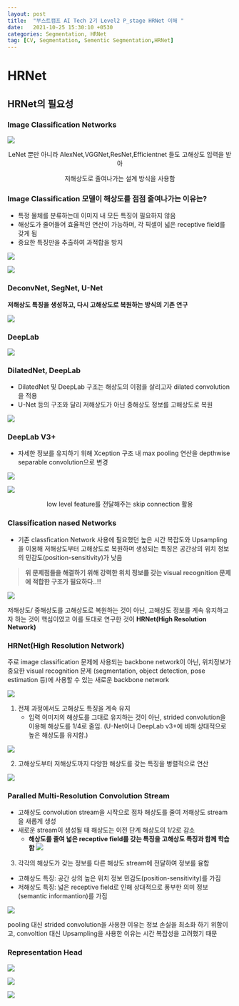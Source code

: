 ```yaml
---
layout: post
title:  "부스트캠프 AI Tech 2기 Level2 P_stage HRNet 이해 "
date:   2021-10-25 15:30:10 +0530
categories: Segmentation, HRNet
tag: [CV, Segmentation, Sementic Segmentation,HRNet]
---
```


# HRNet

## HRNet의 필요성

### Image Classification Networks

![](https://i.imgur.com/XmA0yPF.png)

<center>LeNet 뿐만 아니라 AlexNet,VGGNet,ResNet,Efficientnet 들도 고해상도 입력을 받아

저해상도로 줄여나가는 설계 방식을 사용함</center>


### Image Classification 모델이 해상도를 점점 줄여나가는 이유는?

* 특정 물체를 분류하는데 이미지 내 모든 특징이 필요하지 않음
* 해상도가 줄어들어 효율적인 연산이 가능하며, 각 픽셀이 넓은 receptive field를 갖게 됨
* 중요한 특징만을 추출하여 과적합을 방지

![](https://i.imgur.com/fMQwYif.png)


![](https://i.imgur.com/FyccvyD.png)


### DeconvNet, SegNet, U-Net

**저해상도 특징을 생성하고, 다시 고해상도로 복원하는 방식의 기존 연구**

![](https://i.imgur.com/h4ItBcv.png)


### DeepLab

![](https://i.imgur.com/Dp13j5O.png)


### DilatedNet, DeepLab

* DilatedNet 및 DeepLab 구조는 해상도의 이점을 살리고자 dilated convolution을 적용
* U-Net 등의 구조와 달리 저해상도가 아닌 중해상도 정보를 고해상도로 복원

![](https://i.imgur.com/UvtSQ8i.png)


### DeepLab V3+

- 자세한 정보를 유지하기 위해 Xception 구조 내 max pooling 연산을 depthwise separable convolution으로 변경


![](https://i.imgur.com/LysEhmk.png)

![](https://i.imgur.com/6s7DH7O.png)

<center>low level feature를 전달해주는 skip connection 활용</center>


### Classification nased Networks

- 기존 classfication Network 사용에 필요했던 높은 시간 복잡도와 Upsampling을 이용해 저해상도부터 고해상도로 복원하며 생성되는 특징은 공간상의 위치 정보의 민감도(position-sensitivity)가 낮음

> **위 문제점들을 해결하기 위해 강력한 위치 정보를 갖는 visual recognition 문제에 적합한 구조가 필요하다..!!**

 ![](https://i.imgur.com/NuzFw97.png)

저해상도/ 중해상도를 고해상도로 복원하는 것이 아닌, 고해상도 정보를 계속 유지하고자 하는 것이 핵심이였고 이를 토대로 연구한 것이 **HRNet(High Resolution Network)**


### HRNet(High Resolution Network)

주로 image classification 문제에 사용되는 backbone network이 아닌, 위치정보가 중요한 visual recognition 문제 (segmentation, object detection, pose estimation 등)에 사용할 수 있는 새로운 backbone network 

![](https://i.imgur.com/6reUHtD.png)

1. 전체 과정에서도 고해상도 특징을 계속 유지
    - 입력 이미지의 해상도를 그대로 유지하는 것이 아닌, strided convolution을 이용해 해상도를 1/4로 줄임. (U-Net이나 DeepLab v3+에 비해 상대적으로 높은 해상도를 유지함.)

![](https://i.imgur.com/fwibzBb.png)

2. 고해상도부터 저해상도까지 다양한 해상도를 갖는 특징을 병렬적으로 연산

![](https://i.imgur.com/KEOCMsW.png)

### Paralled Multi-Resolution Convolution Stream

- 고해상도 convolution stream을 시작으로 점차 해상도를 줄여 저해상도 stream을 새롭게 생성
- 새로운 stream이 생성될 때 해상도는 이전 단계 해상도의 1/2로 감소
    - **해상도를 줄여 넓은 receptive field를 갖는 특징을 고해상도 특징과 함께 학습함**
![](https://i.imgur.com/u9g9il2.png)


3. 각각의 해상도가 갖는 정보를 다른 해상도 stream에 전달하여 정보를 융합

- 고해상도 특징: 공간 상의 높은 위치 정보 민감도(position-sensitivity)를 가짐
- 저해상도 특징: 넓은 receptive field로 인해 상대적으로 풍부한 의미 정보(semantic informantion)를 가짐


![](https://i.imgur.com/9r5f50B.png)

pooling 대신 strided convolution을 사용한 이유는 정보 손실을 최소화 하기 위함이고, convoltion 대신 Upsampling을 사용한 이유는 시간 복잡성을 고려했기 때문

### Representation Head

![](https://i.imgur.com/Azxb6dJ.png)


![](https://i.imgur.com/aQinBUr.png)

![](https://i.imgur.com/FbsIE74.png)
